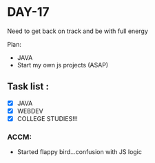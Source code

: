 # DAY-17
Need to get back on track and be with full energy
<br>

Plan: 
 - JAVA
 - Start my own js projects (ASAP)

## Task list :
- [x] JAVA 
- [x] WEBDEV 
- [x] COLLEGE STUDIES!!!

### ACCM: 
- Started flappy bird...confusion with JS logic